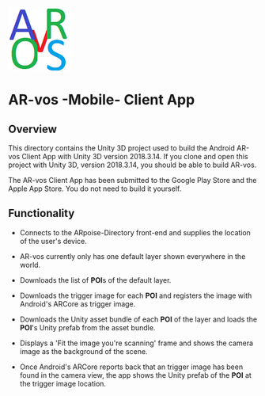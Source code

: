 ![ARpoise Logo](/images/arvos_logo_rgb-weiss128.png)
# AR-vos -Mobile- Client App

## Overview
This directory contains the Unity 3D project used to build the Android AR-vos Client App with Unity 3D version 2018.3.14.
If you clone and open this project with Unity 3D, version 2018.3.14, you should be able to build AR-vos.

The AR-vos Client App has been submitted to the Google Play Store and the Apple App Store. 
You do not need to build it yourself.

## Functionality
- Connects to the ARpoise-Directory front-end and supplies the location of the user's device.

- AR-vos currently only has one default layer shown everywhere in the world.

- Downloads the list of **POI**s of the default layer.

- Downloads the trigger image for each **POI** and registers the image with Android's ARCore as trigger image.

- Downloads the Unity asset bundle of each **POI** of the layer and loads the **POI**'s Unity prefab from the asset bundle.

- Displays a 'Fit the image you're scanning' frame and shows the camera image as the background of the scene.

- Once Android's ARCore reports back that an trigger image has been found in the camera view, the app shows the Unity prefab of the **POI** at the trigger image location.
